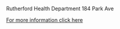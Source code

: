 Rutherford Health Department 184 Park Ave

[For more information click here](/departments/health/2024/07/31/vision-screening/)
